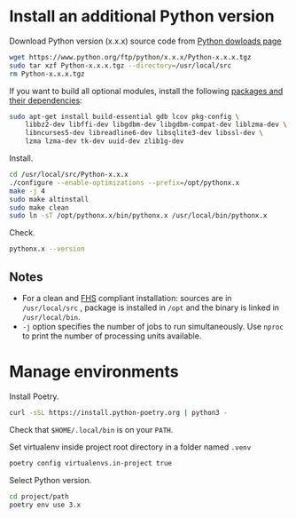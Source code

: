 # Install an additional Python version

Download Python version (x.x.x) source code from [Python dowloads page](https://www.python.org/downloads/source/)
```sh
wget https://www.python.org/ftp/python/x.x.x/Python-x.x.x.tgz
sudo tar xzf Python-x.x.x.tgz --directory=/usr/local/src
rm Python-x.x.x.tgz
```

If you want to build all optional modules, install the following [packages and their dependencies](https://devguide.python.org/setup/#build-dependencies):
```sh
sudo apt-get install build-essential gdb lcov pkg-config \
    libbz2-dev libffi-dev libgdbm-dev libgdbm-compat-dev liblzma-dev \
    libncurses5-dev libreadline6-dev libsqlite3-dev libssl-dev \
    lzma lzma-dev tk-dev uuid-dev zlib1g-dev
```

Install.
```sh
cd /usr/local/src/Python-x.x.x
./configure --enable-optimizations --prefix=/opt/pythonx.x
make -j 4
sudo make altinstall
sudo make clean
sudo ln -sT /opt/pythonx.x/bin/pythonx.x /usr/local/bin/pythonx.x
```

Check.
```sh
pythonx.x --version
```

## Notes

* For a clean and [FHS](https://www.debian.org/doc/packaging-manuals/fhs/fhs-3.0.html) compliant installation: sources are in `/usr/local/src` , package is installed in `/opt` and the binary is linked in `/usr/local/bin`.
* `-j` option specifies the number of jobs to run simultaneously. Use `nproc` to print the number of processing units available.

# Manage environments

Install Poetry.

```sh
curl -sSL https://install.python-poetry.org | python3 -
```

Check that `$HOME/.local/bin` is on your `PATH`.

Set virtualenv inside project root directory in a folder named `.venv`

```sh
poetry config virtualenvs.in-project true
```

Select Python version.

```sh
cd project/path
poetry env use 3.x
```